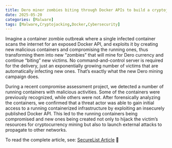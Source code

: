 ```yaml
---
title: Dero miner zombies biting through Docker APIs to build a cryptojacking horde
date: 2025-05-20
categories: [Malware]
tags: [Malware,Cryptojacking,Docker,Cybersecurity]
---
```


Imagine a container zombie outbreak where a single infected container scans the internet for an exposed Docker API, and exploits it by creating new malicious containers and compromising the running ones, thus transforming them into new “zombies” that will mine for Dero currency and continue “biting” new victims. No command-and-control server is required for the delivery, just an exponentially growing number of victims that are automatically infecting new ones. That’s exactly what the new Dero mining campaign does.

During a recent compromise assessment project, we detected a number of running containers with malicious activities. Some of the containers were previously recognized, while others were not. After forensically analyzing the containers, we confirmed that a threat actor was able to gain initial access to a running containerized infrastructure by exploiting an insecurely published Docker API. This led to the running containers being compromised and new ones being created not only to hijack the victim’s resources for cryptocurrency mining but also to launch external attacks to propagate to other networks.

To read the complete article, see: [SecureList Article](https://securelist.com/dero-miner-infects-containers-through-docker-api/116546/) 📰